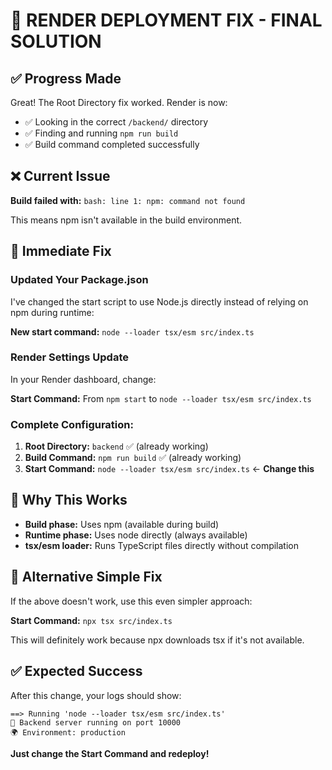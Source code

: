 # 🎯 RENDER DEPLOYMENT FIX - FINAL SOLUTION

## ✅ Progress Made
Great! The Root Directory fix worked. Render is now:
- ✅ Looking in the correct `/backend/` directory
- ✅ Finding and running `npm run build` 
- ✅ Build command completed successfully

## ❌ Current Issue
**Build failed with:** `bash: line 1: npm: command not found`

This means npm isn't available in the build environment.

## 🔧 Immediate Fix

### Updated Your Package.json
I've changed the start script to use Node.js directly instead of relying on npm during runtime:

**New start command:** `node --loader tsx/esm src/index.ts`

### Render Settings Update
In your Render dashboard, change:

**Start Command:** From `npm start` to `node --loader tsx/esm src/index.ts`

### Complete Configuration:
1. **Root Directory:** `backend` ✅ (already working)
2. **Build Command:** `npm run build` ✅ (already working) 
3. **Start Command:** `node --loader tsx/esm src/index.ts` ← **Change this**

## 🎯 Why This Works
- **Build phase:** Uses npm (available during build)
- **Runtime phase:** Uses node directly (always available)
- **tsx/esm loader:** Runs TypeScript files directly without compilation

## 🚀 Alternative Simple Fix
If the above doesn't work, use this even simpler approach:

**Start Command:** `npx tsx src/index.ts`

This will definitely work because npx downloads tsx if it's not available.

## ✅ Expected Success
After this change, your logs should show:
```
==> Running 'node --loader tsx/esm src/index.ts'
🚀 Backend server running on port 10000
🌍 Environment: production
```

**Just change the Start Command and redeploy!**